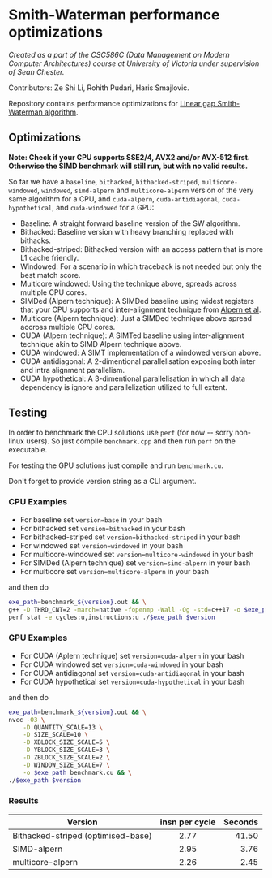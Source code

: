 # Smith-Waterman performance optimizations
_Created as a part of the CSC586C (Data Management on Modern Computer Architectures) course at University of Victoria under supervision of Sean Chester._

Contributors: Ze Shi Li, Rohith Pudari, Haris Smajlovic.

Repository contains performance optimizations for [Linear gap Smith-Waterman algorithm](https://en.wikipedia.org/wiki/Smith%E2%80%93Waterman_algorithm#Linear).

## Optimizations

**Note: Check if your CPU supports SSE2/4, AVX2 and/or AVX-512 first. Otherwise the SIMD benchmark will still run, but with no valid results.**

So far we have a `baseline`, `bithacked`, `bithacked-striped`, `multicore-windowed`, `windowed`, `simd-alpern` and `multicore-alpern` version of the very same algorithm for a CPU, and `cuda-alpern`, `cuda-antidiagonal`, `cuda-hypothetical`, and `cuda-windowed` for a GPU:
- Baseline: A straight forward baseline version of the SW algorithm.
- Bithacked: Baseline version with heavy branching replaced with bithacks.
- Bithacked-striped: Bithacked version with an access pattern that is more L1 cache friendly.
- Windowed: For a scenario in which traceback is not needed but only the best match score.
- Multicore windowed: Using the technique above, spreads across multiple CPU cores.
- SIMDed (Alpern technique): A SIMDed baseline using widest registers that your CPU supports and inter-alignment technique from [Alpern et al](https://dl.acm.org/doi/10.1145/224170.224222).
- Multicore (Alpern technique): Just a SIMDed technique above spread accross multiple CPU cores.
- CUDA (Alpern technique): A SIMTed baseline using inter-alignment technique akin to SIMD Alpern technique above.
- CUDA windowed: A SIMT implementation of a windowed version above.
- CUDA antidiagonal: A 2-dimentional parallelisation exposing both inter and intra alignment parallelism.
- CUDA hypothetical: A 3-dimentional parallelisation in which all data dependency is ignore and parallelization utilized to full extent.

## Testing
In order to benchmark the CPU solutions use `perf` (for now -- sorry non-linux users). So just compile `benchmark.cpp` and then run `perf` on the executable.

For testing the GPU solutions just compile and run `benchmark.cu`.

Don't forget to provide version string as a CLI argument.

### CPU Examples
- For baseline set `version=base` in your bash
- For bithacked set `version=bithacked` in your bash
- For bithacked-striped set `version=bithacked-striped` in your bash
- For windowed set `version=windowed` in your bash
- For multicore-windowed set `version=multicore-windowed` in your bash
- For SIMDed (Alpern technique) set `version=simd-alpern` in your bash
- For multicore set `version=multicore-alpern` in your bash

and then do
```bash
exe_path=benchmark_${version}.out && \
g++ -D THRD_CNT=2 -march=native -fopenmp -Wall -Og -std=c++17 -o $exe_path benchmark.cpp && \
perf stat -e cycles:u,instructions:u ./$exe_path $version
```

### GPU Examples
- For CUDA (Aplern technique) set `version=cuda-alpern` in your bash
- For CUDA windowed set `version=cuda-windowed` in your bash
- For CUDA antidiagonal set `version=cuda-antidiagonal` in your bash
- For CUDA hypothetical set `version=cuda-hypothetical` in your bash

and then do
```bash
exe_path=benchmark_${version}.out && \
nvcc -O3 \
    -D QUANTITY_SCALE=13 \
    -D SIZE_SCALE=10 \
    -D XBLOCK_SIZE_SCALE=5 \
    -D YBLOCK_SIZE_SCALE=3 \
    -D ZBLOCK_SIZE_SCALE=2 \
    -D WINDOW_SIZE_SCALE=7 \
    -o $exe_path benchmark.cu && \
./$exe_path $version
```

### Results

| Version        | insn per cycle  | Seconds  |
| ------------- |:-------------:| -----:|
| Bithacked-striped (optimised-base) | 2.77 | 41.50 |
| SIMD-alpern | 2.95      |   3.76 |
| multicore-alpern | 2.26  | 2.45 |
